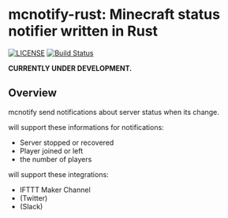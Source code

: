 mcnotify-rust: Minecraft status notifier written in Rust
===

[![LICENSE](https://img.shields.io/badge/license-MIT-blue.svg)](LICENSE)
[![Build Status](https://travis-ci.org/syusui-s/mcnotify-rust.svg?branch=master)](https://travis-ci.org/syusui-s/mcnotify-rust)

**CURRENTLY UNDER DEVELOPMENT.**

## Overview
mcnotify send notifications about server status when its change.

will support these informations for notifications:

* Server stopped or recovered
* Player joined or left
* the number of players

will support these integrations:

* IFTTT Maker Channel
* (Twitter)
* (Slack)

